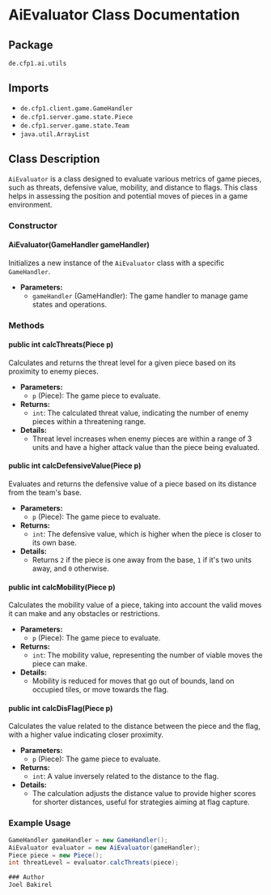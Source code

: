 # AiEvaluator Class Documentation

## Package
`de.cfp1.ai.utils`

## Imports
- `de.cfp1.client.game.GameHandler`
- `de.cfp1.server.game.state.Piece`
- `de.cfp1.server.game.state.Team`
- `java.util.ArrayList`

## Class Description
`AiEvaluator` is a class designed to evaluate various metrics of game pieces, such as threats, defensive value, mobility, and distance to flags. This class helps in assessing the position and potential moves of pieces in a game environment.

### Constructor

#### AiEvaluator(GameHandler gameHandler)
Initializes a new instance of the `AiEvaluator` class with a specific `GameHandler`.
- **Parameters:**
    - `gameHandler` (GameHandler): The game handler to manage game states and operations.

### Methods

#### public int calcThreats(Piece p)
Calculates and returns the threat level for a given piece based on its proximity to enemy pieces.
- **Parameters:**
    - `p` (Piece): The game piece to evaluate.
- **Returns:**
    - `int`: The calculated threat value, indicating the number of enemy pieces within a threatening range.
- **Details:**
    - Threat level increases when enemy pieces are within a range of 3 units and have a higher attack value than the piece being evaluated.

#### public int calcDefensiveValue(Piece p)
Evaluates and returns the defensive value of a piece based on its distance from the team's base.
- **Parameters:**
    - `p` (Piece): The game piece to evaluate.
- **Returns:**
    - `int`: The defensive value, which is higher when the piece is closer to its own base.
- **Details:**
    - Returns `2` if the piece is one away from the base, `1` if it's two units away, and `0` otherwise.

#### public int calcMobility(Piece p)
Calculates the mobility value of a piece, taking into account the valid moves it can make and any obstacles or restrictions.
- **Parameters:**
    - `p` (Piece): The game piece to evaluate.
- **Returns:**
    - `int`: The mobility value, representing the number of viable moves the piece can make.
- **Details:**
    - Mobility is reduced for moves that go out of bounds, land on occupied tiles, or move towards the flag.

#### public int calcDisFlag(Piece p)
Calculates the value related to the distance between the piece and the flag, with a higher value indicating closer proximity.
- **Parameters:**
    - `p` (Piece): The game piece to evaluate.
- **Returns:**
    - `int`: A value inversely related to the distance to the flag.
- **Details:**
    - The calculation adjusts the distance value to provide higher scores for shorter distances, useful for strategies aiming at flag capture.

### Example Usage
```java
GameHandler gameHandler = new GameHandler();
AiEvaluator evaluator = new AiEvaluator(gameHandler);
Piece piece = new Piece();
int threatLevel = evaluator.calcThreats(piece);

### Author
Joel Bakirel